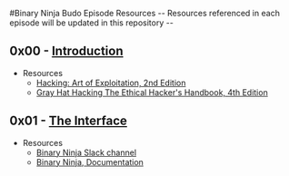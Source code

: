 #Binary Ninja Budo Episode Resources
-- Resources referenced in each episode will be updated in this repository --

## 0x00 - [Introduction](https://youtu.be/6jza0POYG3U)

* Resources
  * [Hacking: Art of Exploitation, 2nd Edition](http://amzn.to/2zvbkik)
  * [Gray Hat Hacking The Ethical Hacker's Handbook, 4th Edition](http://amzn.to/2mVzrkj)

## 0x01 - [The Interface](https://www.youtube.com/watch?v=8QcxiPnuj_M)

* Resources
  * [Binary Ninja Slack channel](https://binaryninja.slack.com)
  * [Binary Ninja, Documentation](https://docs.binary.ninja)
